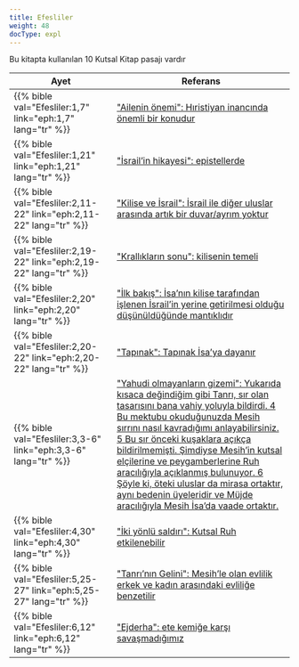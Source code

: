 ```yaml
---
title: Efesliler
weight: 48
docType: expl
---
```


Bu kitapta kullanılan 10 Kutsal Kitap pasajı vardır

| Ayet | Referans |
|-------|-----------|
| {{% bible val="Efesliler:1,7" link="eph:1,7" lang="tr" %}} | ["Ailenin önemi":  Hıristiyan inancında önemli bir konudur](/expl/background/israel/the-role-of-family-in-the-bible#524d) |
| {{% bible val="Efesliler:1,21" link="eph:1,21" lang="tr" %}} | ["İsrail’in hikayesi": epistellerde](/appl/topics/hero/who-rules-the-world#3370) |
| {{% bible val="Efesliler:2,11-22" link="eph:2,11-22" lang="tr" %}} | ["Kilise ve İsrail": İsrail ile diğer uluslar arasında artık bir duvar/ayrım yoktur](/expl/topics/others/dispensionalism-and-its-critic#5d19) |
| {{% bible val="Efesliler:2,19-22" link="eph:2,19-22" lang="tr" %}} | ["Krallıkların sonu": kilisenin temeli](/expl/bible/daniel/the-four-kingdoms-in-daniel#bcbd) |
| {{% bible val="Efesliler:2,20" link="eph:2,20" lang="tr" %}} | ["İlk bakış":  İsa’nın kilise tarafından işlenen İsrail’in yerine getirilmesi olduğu düşünüldüğünde mantıklıdır](/expl/content/paradise/the-new-jerusalem#1113) |
| {{% bible val="Efesliler:2,20-22" link="eph:2,20-22" lang="tr" %}} | ["Tapınak": Tapınak İsa’ya dayanır](/expl/background/israel/the-church-is-part-of-israel#c5a0) |
| {{% bible val="Efesliler:3,3-6" link="eph:3,3-6" lang="tr" %}} | ["Yahudi olmayanların gizemi": Yukarıda kısaca değindiğim gibi Tanrı, sır olan tasarısını bana vahiy yoluyla bildirdi. 4 Bu mektubu okuduğunuzda Mesih sırrını nasıl kavradığımı anlayabilirsiniz. 5 Bu sır önceki kuşaklara açıkça bildirilmemişti. Şimdiyse Mesih’in kutsal elçilerine ve peygamberlerine Ruh aracılığıyla açıklanmış bulunuyor. 6 Şöyle ki, öteki uluslar da mirasa ortaktır, aynı bedenin üyeleridir ve Müjde aracılığıyla Mesih İsa’da vaade ortaktır.](/expl/background/israel/the-church-is-part-of-israel#d67d) |
| {{% bible val="Efesliler:4,30" link="eph:4,30" lang="tr" %}} | ["İki yönlü saldırı": Kutsal Ruh etkilenebilir](/expl/content/beasts/the-nature-of-the-beast-in-the-book-of-revelation#6999) |
| {{% bible val="Efesliler:5,25-27" link="eph:5,25-27" lang="tr" %}} | ["Tanrı’nın Gelini": Mesih’le olan evlilik erkek ve kadın arasındaki evliliğe benzetilir](/expl/background/israel/the-church-is-part-of-israel#ed97) |
| {{% bible val="Efesliler:6,12" link="eph:6,12" lang="tr" %}} | ["Ejderha": ete kemiğe karşı savaşmadığımız](/expl/content/beasts/the-beasts-and-the-666-in-historical-context#744e) |
